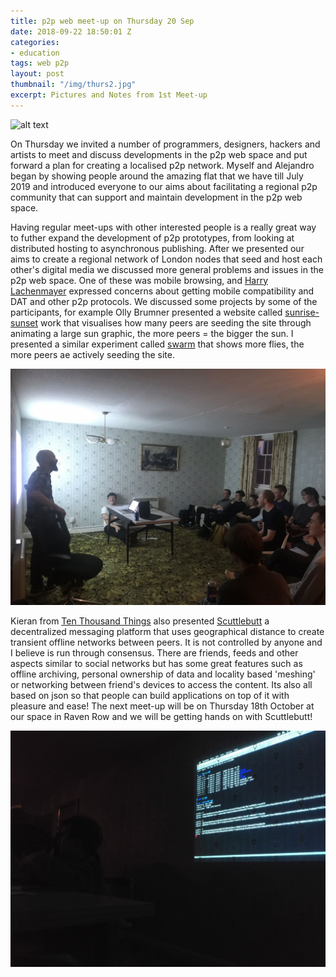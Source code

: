 ```yaml
---
title: p2p web meet-up on Thursday 20 Sep
date: 2018-09-22 18:50:01 Z
categories:
- education
tags: web p2p
layout: post
thumbnail: "/img/thurs2.jpg"
excerpt: Pictures and Notes from 1st Meet-up
---
```


![alt text](/img/thurs2.jpg)

On Thursday we invited a number of programmers, designers, hackers and artists to meet and discuss developments in the p2p web space and put forward a plan for creating a localised p2p network. Myself and Alejandro began by showing people around the amazing flat that we have till July 2019 and introduced everyone to our aims about facilitating a regional p2p community that can support and maintain development in the p2p web space.

Having regular meet-ups with other interested people is a really great way to futher expand the development of p2p prototypes, from looking at distributed hosting to asynchronous publishing. After we presented our aims to create a regional network of London nodes that seed and host each other's digital media we discussed more general problems and issues in the p2p web space. One of these was mobile browsing, and [Harry Lachenmayer](https://github.com/lachenmayer) expressed concerns about getting mobile compatibility and DAT and other p2p protocols. We discussed some projects by some of the participants, for example Olly Brumner presented a website called [sunrise-sunset](dat://sun.hashbase.io/) work that visualises how many peers are seeding the site through animating a large sun graphic, the more peers = the bigger the sun. I presented a similar experiment called [swarm](dat://dat-swarm.hashbase.io/) that shows more flies, the more peers ae actively seeding the site.

![alt text](/img/thursday20sep.jpeg)

Kieran from [Ten Thousand Things](https://tenthousandthings.org.uk/) also presented [Scuttlebutt](https://www.scuttlebutt.nz/) a decentralized messaging platform that uses geographical distance to create transient offline networks between peers. It is not controlled by anyone and I believe is run through consensus. There are friends, feeds and other aspects similar to social networks but has some great features such as offline archiving, personal ownership of data and locality based 'meshing' or networking between friend's devices to access the content. Its also all based on json so that people can build applications on top of it with pleasure and ease! The next meet-up will be on Thursday 18th October at our space in Raven Row and we will be getting hands on with Scuttlebutt!


![alt text](/img/thurs3.jpg)
